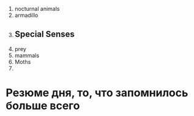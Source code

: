 1. nocturnal animals
2. armadillo
3. ## Special Senses
4. prey 
5. mammals
6. Moths
7. 








# Резюме дня, то, что запомнилось больше всего